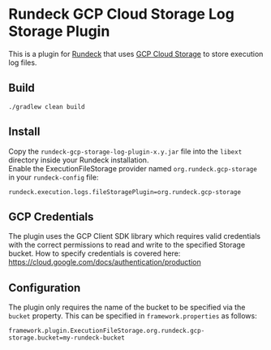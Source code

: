 # Rundeck GCP Cloud Storage Log Storage Plugin
This is a plugin for [Rundeck](http://rundeck.org) that uses [GCP Cloud Storage](https://cloud.google.com/storage/docs/) to store execution
log files.

## Build

    ./gradlew clean build

## Install

Copy the `rundeck-gcp-storage-log-plugin-x.y.jar` file into the `libext` directory inside your Rundeck installation.  
Enable the ExecutionFileStorage provider named `org.rundeck.gcp-storage` in your `rundeck-config` file:  

    rundeck.execution.logs.fileStoragePlugin=org.rundeck.gcp-storage
    
## GCP Credentials
The plugin uses the GCP Client SDK library which requires valid credentials with the correct permissions to read and write to the specified Storage bucket. How to specify credentials is covered here: https://cloud.google.com/docs/authentication/production

## Configuration
The plugin only requires the name of the bucket to be specified via the `bucket` property. This can be specified in `framework.properties` as follows:  

    framework.plugin.ExecutionFileStorage.org.rundeck.gcp-storage.bucket=my-rundeck-bucket
    
